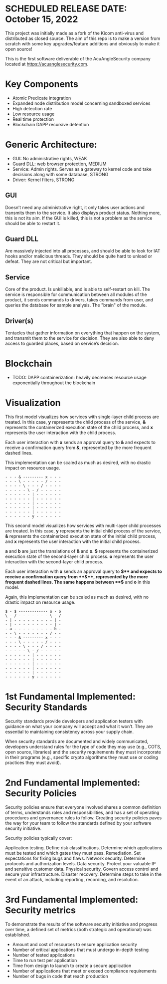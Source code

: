 # SCHEDULED RELEASE DATE: October 15, 2022

This project was initially made as a fork of the Kicom anti-virus and distributed as closed source. The aim of this repo is to make a version from scratch with some key upgrades/feature additions and obviously to make it open source!

This is the first software deliverable of the AcuAngleSecurity company located at https://acuanglesecurity.com.

# Key Components
- Atomic Predicate integration
- Expanded node distribution model concerning sandboxed services
- High detection rate
- Low resource usage
- Real time protection
- Blockchain DAPP recursive detention


# Generic Architecture:
- GUI: No administrative rights, WEAK
- Guard DLL: web browser protection, MEDIUM
- Service: Admin rights. Serves as a gateway to kernel code and take decisions along with some database, STRONG
- Driver: Kernel filters, STRONG

## GUI
Doesn’t need any administrative right, it only takes user actions and transmits them to the service. It also displays product status. Nothing more, this is not its aim. If the GUI is killed, this is not a problem as the service should be able to restart it.

## Guard DLL
Are massively injected into all processes, and should be able to look for IAT hooks and/or malicious threads. They should be quite hard to unload or defeat. They are not critical but important.

## Service
Core of the product. Is unkillable, and is able to self-restart on kill. The service is responsible for communication between all modules of the product, it sends commands to drivers, takes commands from user, and queries the database for sample analysis. The "brain" of the module.

## Driver(s)
Tentacles that gather information on everything that happen on the system, and transmit them to the service for decision. They are also able to deny access to guarded places, based on service’s decision.

# Blockchain
- TODO: DAPP containerization: heavily decreases resource usage exponentially throughout the blockchain

# Visualization
This first model visualizes how services with single-layer child process are treated. In this case, **y** represents the child process of the service, **&** represents the containerized execution state of the child process, and **x** represents the user interaction with the child process.

Each user interaction with **x** sends an approval query to **&** and expects to receive a confirmation query from **&**, represented by the more frequent dashed lines.

This implementation can be scaled as much as desired, with no drastic impact on resource usage.

    - - - & --------- x - - -
    - - - \ - - - - - / - - -
    - - - - \ - - - / - - - -
    - - - - - \ - / - - - - -
    - - - - - - | - - - - - - 
    - - - - - - | - - - - - - 
    - - - - - - | - - - - - - 
    - - - - - - | - - - - - - 
    - - - - - - | - - - - - - 
    - - - - - - y - - - - - - 

This second model visualizes how services with multi-layer child processes are treated. In this case, **y** represents the initial child process of the service, **&** represents the containerized execution state of the initial child process, and **x** represents the user interaction with the initial child process. 

**a** and **b** are just the translations of **&** and **x**. **$** represents the containerized execution state of the second-layer child process. **o** represents the user interaction with the second-layer child process.

Each user interaction with **x** sends an approval query to **$** and expects to receive a confirmation query from **&**, represented by the more frequent dashed lines. The same happens between **$** and **o** in this model.

Again, this implementation can be scaled as much as desired, with no drastic impact on resource usage.

    $ - $ ------------- o - o
    \ - / - - - - - - - \ - /
    - | - - - - - - - - - | -
    - | - - - - - - - - - | -
    - a - - - - - - - - - b -
    - - \ - - - - - - - / - -
    - - - & --------- x - - -
    - - - \ - - - - - / - - -
    - - - - \ - - - / - - - -
    - - - - - \ - / - - - - -
    - - - - - - | - - - - - - 
    - - - - - - | - - - - - - 
    - - - - - - | - - - - - - 
    - - - - - - | - - - - - - 
    - - - - - - | - - - - - - 
    - - - - - - y - - - - - - 
# 1st Fundamental Implemented: Security Standards
Security standards provide developers and application testers with guidance on what your company will accept and what it won’t. They are essential to maintaining consistency across your supply chain.

When security standards are documented and widely communicated, developers understand rules for the type of code they may use (e.g., COTS, open source, libraries) and the security requirements they must incorporate in their programs (e.g., specific crypto algorithms they must use or coding practices they must avoid).

# 2nd Fundamental Implemented: Security Policies
Security policies ensure that everyone involved shares a common definition of terms, understands roles and responsibilities, and has a set of operating procedures and governance rules to follow. Creating security policies paves the way for your team to follow the standards defined by your software security initiative.

Security policies typically cover:

Application testing. Define risk classifications. Determine which applications must be tested and which gates they must pass.
Remediation. Set expectations for fixing bugs and flaws.
Network security. Determine protocols and authorization levels.
Data security. Protect your valuable IP and sensitive customer data.
Physical security. Govern access control and secure your infrastructure.
Disaster recovery. Determine steps to take in the event of an attack, including reporting, recording, and resolution.

# 3rd Fundamental Implemented: Security metrics
To demonstrate the results of the software security initiative and  progress over time, a defined set of metrics (both strategic and operational) was established.
- Amount and cost of resources to ensure application security
- Number of critical applications that must undergo in-depth testing
- Number of tested applications
- Time to run test per application
- Time from design to launch to create a secure application
- Number of applications that meet or exceed compliance requirements
- Number of bugs in code that reach production

